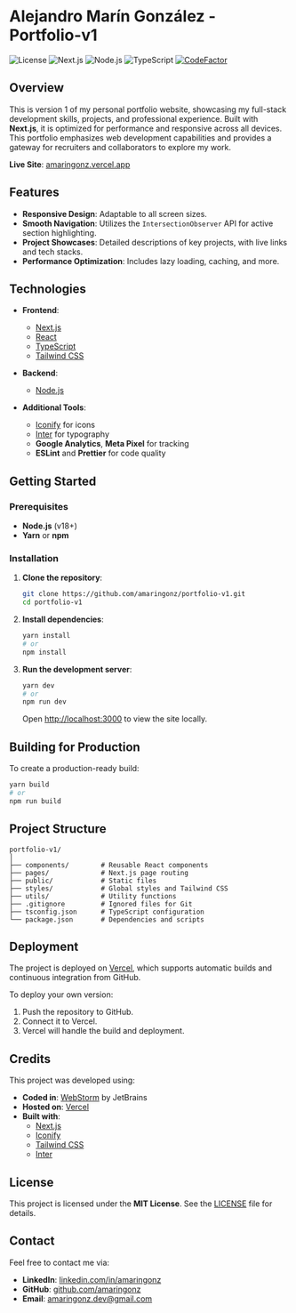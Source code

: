 # Alejandro Marín González - Portfolio-v1

![License](https://img.shields.io/badge/license-MIT-blue.svg)
![Next.js](https://img.shields.io/badge/Next.js-v13.0-blue.svg)
![Node.js](https://img.shields.io/badge/Node.js-v18.0-green.svg)
![TypeScript](https://img.shields.io/badge/TypeScript-v4.9-blue.svg)
[![CodeFactor](https://www.codefactor.io/repository/github/amaringonz/portfolio-v1/badge)](https://www.codefactor.io/repository/github/amaringonz/portfolio-v1)

## Overview

This is version 1 of my personal portfolio website, showcasing my full-stack development skills, projects, and professional experience. Built with **Next.js**, it is optimized for performance and responsive across all devices. This portfolio emphasizes web development capabilities and provides a gateway for recruiters and collaborators to explore my work.

**Live Site**: [amaringonz.vercel.app](https://amaringonz.vercel.app)

## Features

- **Responsive Design**: Adaptable to all screen sizes.
- **Smooth Navigation**: Utilizes the `IntersectionObserver` API for active section highlighting.
- **Project Showcases**: Detailed descriptions of key projects, with live links and tech stacks.
- **Performance Optimization**: Includes lazy loading, caching, and more.

## Technologies

- **Frontend**: 
  - [Next.js](https://nextjs.org/)
  - [React](https://reactjs.org/)
  - [TypeScript](https://www.typescriptlang.org/)
  - [Tailwind CSS](https://tailwindcss.com/)

- **Backend**:
  - [Node.js](https://nodejs.org/)

- **Additional Tools**:
  - [Iconify](https://iconify.design/) for icons
  - [Inter](https://rsms.me/inter/) for typography
  - **Google Analytics**, **Meta Pixel** for tracking
  - **ESLint** and **Prettier** for code quality

## Getting Started

### Prerequisites
- **Node.js** (v18+)
- **Yarn** or **npm**

### Installation

1. **Clone the repository**:
    ```bash
    git clone https://github.com/amaringonz/portfolio-v1.git
    cd portfolio-v1
    ```

2. **Install dependencies**:
    ```bash
    yarn install
    # or
    npm install
    ```

3. **Run the development server**:
    ```bash
    yarn dev
    # or
    npm run dev
    ```

    Open [http://localhost:3000](http://localhost:3000) to view the site locally.

## Building for Production

To create a production-ready build:

```bash
yarn build
# or
npm run build
```

## Project Structure

```plaintext
portfolio-v1/
│
├── components/        # Reusable React components
├── pages/             # Next.js page routing
├── public/            # Static files
├── styles/            # Global styles and Tailwind CSS
├── utils/             # Utility functions
├── .gitignore         # Ignored files for Git
├── tsconfig.json      # TypeScript configuration
└── package.json       # Dependencies and scripts
```


## Deployment

The project is deployed on [Vercel](https://vercel.com/), which supports automatic builds and continuous integration from GitHub.

To deploy your own version:

1. Push the repository to GitHub.
2. Connect it to Vercel.
3. Vercel will handle the build and deployment.

## Credits

This project was developed using:

- **Coded in**: [WebStorm](https://www.jetbrains.com/webstorm/) by JetBrains
- **Hosted on**: [Vercel](https://vercel.com)
- **Built with**:
  - [Next.js](https://nextjs.org/)
  - [Iconify](https://iconify.design/)
  - [Tailwind CSS](https://tailwindcss.com/)
  - [Inter](https://rsms.me/inter/)

## License

This project is licensed under the **MIT License**. See the [LICENSE](./LICENSE) file for details.

## Contact

Feel free to contact me via:

- **LinkedIn**: [linkedin.com/in/amaringonz](https://linkedin.com/in/amaringonz)
- **GitHub**: [github.com/amaringonz](https://github.com/amaringonz)
- **Email**: [amaringonz.dev@gmail.com](amaringonz.dev@gmail.com)
